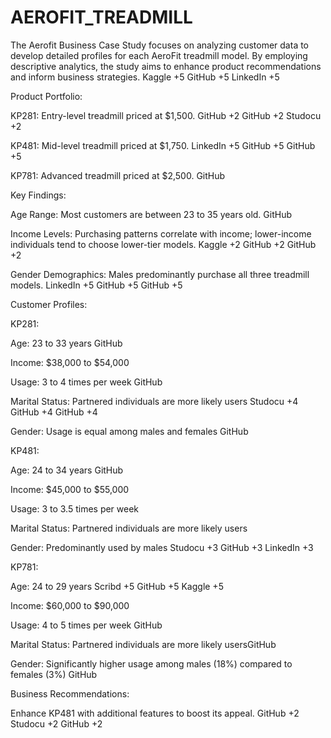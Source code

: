 # AEROFIT_TREADMILL
​The Aerofit Business Case Study focuses on analyzing customer data to develop detailed profiles for each AeroFit treadmill model. By employing descriptive analytics, the study aims to enhance product recommendations and inform business strategies.​
Kaggle
+5
GitHub
+5
LinkedIn
+5

Product Portfolio:

KP281: Entry-level treadmill priced at $1,500.​
GitHub
+2
GitHub
+2
Studocu
+2

KP481: Mid-level treadmill priced at $1,750.​
LinkedIn
+5
GitHub
+5
GitHub
+5

KP781: Advanced treadmill priced at $2,500.​
GitHub

Key Findings:

Age Range: Most customers are between 23 to 35 years old.​
GitHub

Income Levels: Purchasing patterns correlate with income; lower-income individuals tend to choose lower-tier models.​
Kaggle
+2
GitHub
+2
GitHub
+2

Gender Demographics: Males predominantly purchase all three treadmill models.​
LinkedIn
+5
GitHub
+5
GitHub
+5

Customer Profiles:

KP281:

Age: 23 to 33 years​
GitHub

Income: $38,000 to $54,000​

Usage: 3 to 4 times per week​
GitHub

Marital Status: Partnered individuals are more likely users​
Studocu
+4
GitHub
+4
GitHub
+4

Gender: Usage is equal among males and females​
GitHub

KP481:

Age: 24 to 34 years​
GitHub

Income: $45,000 to $55,000​

Usage: 3 to 3.5 times per week​

Marital Status: Partnered individuals are more likely users​

Gender: Predominantly used by males​
Studocu
+3
GitHub
+3
LinkedIn
+3

KP781:

Age: 24 to 29 years​
Scribd
+5
GitHub
+5
Kaggle
+5

Income: $60,000 to $90,000​

Usage: 4 to 5 times per week​
GitHub

Marital Status: Partnered individuals are more likely users​
GitHub

Gender: Significantly higher usage among males (18%) compared to females (3%)​
GitHub

Business Recommendations:

Enhance KP481 with additional features to boost its appeal.​
GitHub
+2
Studocu
+2
GitHub
+2



